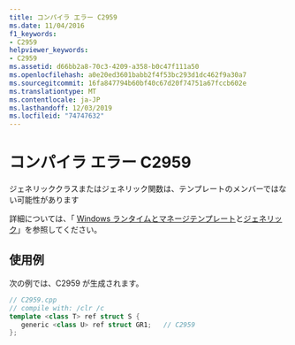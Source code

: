 ```yaml
---
title: コンパイラ エラー C2959
ms.date: 11/04/2016
f1_keywords:
- C2959
helpviewer_keywords:
- C2959
ms.assetid: d66bb2a8-70c3-4209-a358-b0c47f111a50
ms.openlocfilehash: a0e20ed3601babb2f4f53bc293d1dc462f9a30a7
ms.sourcegitcommit: 16fa847794b60bf40c67d20f74751a67fccb602e
ms.translationtype: MT
ms.contentlocale: ja-JP
ms.lasthandoff: 12/03/2019
ms.locfileid: "74747632"
---
```

# <a name="compiler-error-c2959"></a>コンパイラ エラー C2959

ジェネリッククラスまたはジェネリック関数は、テンプレートのメンバーではない可能性があります

詳細については、「 [Windows ランタイムとマネージテンプレート](../../extensions/windows-runtime-and-managed-templates-cpp-component-extensions.md)と[ジェネリック](../../extensions/generics-cpp-component-extensions.md)」を参照してください。

## <a name="example"></a>使用例

次の例では、C2959 が生成されます。

```cpp
// C2959.cpp
// compile with: /clr /c
template <class T> ref struct S {
   generic <class U> ref struct GR1;   // C2959
};
```
